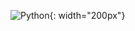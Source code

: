 ![Python](https://cdn.jsdelivr.net/gh/devicons/devicon/icons/python/python-original-wordmark.svg){: width="200px"}

